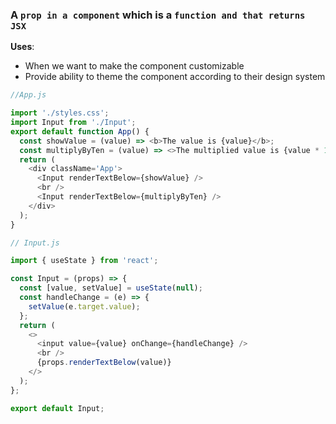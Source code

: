 ### A `prop in a component` which is a `function and that returns JSX`

**Uses**:

- When we want to make the component customizable
- Provide ability to theme the component according to their design system

```js
//App.js

import './styles.css';
import Input from './Input';
export default function App() {
  const showValue = (value) => <b>The value is {value}</b>;
  const multiplyByTen = (value) => <>The multiplied value is {value * 10}</>;
  return (
    <div className='App'>
      <Input renderTextBelow={showValue} />
      <br />
      <Input renderTextBelow={multiplyByTen} />
    </div>
  );
}
```

```js
// Input.js

import { useState } from 'react';

const Input = (props) => {
  const [value, setValue] = useState(null);
  const handleChange = (e) => {
    setValue(e.target.value);
  };
  return (
    <>
      <input value={value} onChange={handleChange} />
      <br />
      {props.renderTextBelow(value)}
    </>
  );
};

export default Input;
```
